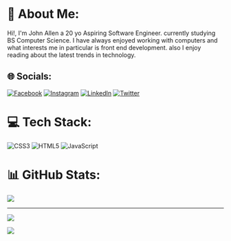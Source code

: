 # 💫 About Me:
Hi!, I'm John Allen a 20 yo Aspiring Software Engineer. currently studying BS Computer Science. I have always enjoyed working with computers and what interests me in particular is front end development. also I enjoy reading about the latest trends in technology.


## 🌐 Socials:
[![Facebook](https://img.shields.io/badge/Facebook-%231877F2.svg?logo=Facebook&logoColor=white)](https://facebook.com/https://facebook.com/johnn.pyne) [![Instagram](https://img.shields.io/badge/Instagram-%23E4405F.svg?logo=Instagram&logoColor=white)](https://instagram.com/https://instagram.com/johnpaynedesigns) [![LinkedIn](https://img.shields.io/badge/LinkedIn-%230077B5.svg?logo=linkedin&logoColor=white)](https://linkedin.com/in/https://linkedin.com/in/https://www.linkedin.com/in/john-allen-salapayne-21050323b/) [![Twitter](https://img.shields.io/badge/Twitter-%231DA1F2.svg?logo=Twitter&logoColor=white)](https://twitter.com/https://twitter.com/payne17_) 

# 💻 Tech Stack:
![CSS3](https://img.shields.io/badge/css3-%231572B6.svg?style=for-the-badge&logo=css3&logoColor=white) ![HTML5](https://img.shields.io/badge/html5-%23E34F26.svg?style=for-the-badge&logo=html5&logoColor=white) ![JavaScript](https://img.shields.io/badge/javascript-%23323330.svg?style=for-the-badge&logo=javascript&logoColor=%23F7DF1E)
# 📊 GitHub Stats:
![](https://github-readme-stats.vercel.app/api/top-langs/?username=AllenPayne17&theme=radical&hide_border=false&include_all_commits=true&count_private=true&layout=compact)

---
[![](https://visitcount.itsvg.in/api?id=AllenPayne17&icon=0&color=0)](https://visitcount.itsvg.in)

![](https://www.codewars.com/users/AllenPayne17/badges/large)
